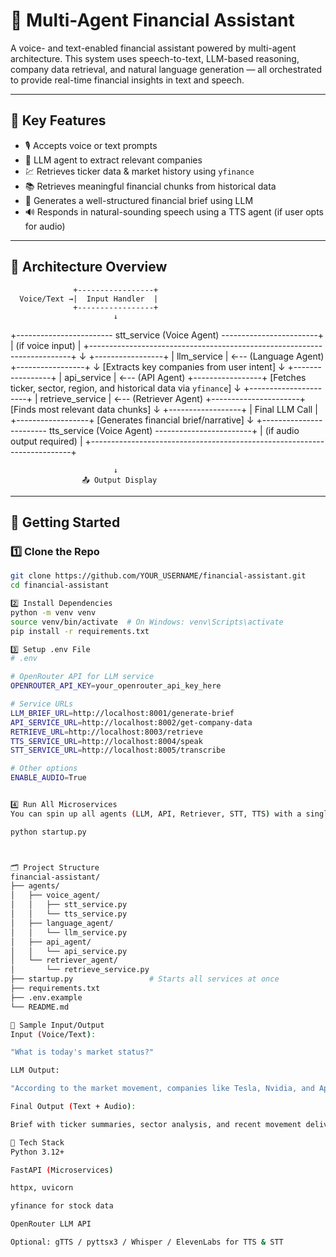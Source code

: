 # 🧠 Multi-Agent Financial Assistant

A voice- and text-enabled financial assistant powered by multi-agent architecture. This system uses speech-to-text, LLM-based reasoning, company data retrieval, and natural language generation — all orchestrated to provide real-time financial insights in text and speech.

---

## 📌 Key Features

- 🎙️ Accepts voice or text prompts
- 🤖 LLM agent to extract relevant companies
- 💹 Retrieves ticker data & market history using `yfinance`
- 📚 Retrieves meaningful financial chunks from historical data
- 🧠 Generates a well-structured financial brief using LLM
- 🔊 Responds in natural-sounding speech using a TTS agent (if user opts for audio)

---

## 🧬 Architecture Overview

                  +-----------------+
      Voice/Text →|  Input Handler  |
                  +-----------------+
                           ↓
 +------------------------ stt_service (Voice Agent) ------------------------+
 |                              (if voice input)                            |
 +-------------------------------------------------------------------------+
                           ↓
                  +-----------------+
                  |  llm_service    | ←-- (Language Agent)
                  +-----------------+
                           ↓
        [Extracts key companies from user intent]
                           ↓
                  +-----------------+
                  | api_service     | ←-- (API Agent)
                  +-----------------+
    [Fetches ticker, sector, region, and historical data via `yfinance`]
                           ↓
                  +----------------------+
                  | retrieve_service     | ←-- (Retriever Agent)
                  +----------------------+
          [Finds most relevant data chunks]
                           ↓
                  +------------------+
                  | Final LLM Call   |
                  +------------------+
         [Generates financial brief/narrative]
                           ↓
+------------------------ tts_service (Voice Agent) ------------------------+
|                              (if audio output required)                   |
+-------------------------------------------------------------------------+

                           ↓
                    📤 Output Display

---

## 🚀 Getting Started

### 1️⃣ Clone the Repo

```bash
git clone https://github.com/YOUR_USERNAME/financial-assistant.git
cd financial-assistant

2️⃣ Install Dependencies
python -m venv venv
source venv/bin/activate  # On Windows: venv\Scripts\activate
pip install -r requirements.txt

3️⃣ Setup .env File
# .env

# OpenRouter API for LLM service
OPENROUTER_API_KEY=your_openrouter_api_key_here

# Service URLs
LLM_BRIEF_URL=http://localhost:8001/generate-brief
API_SERVICE_URL=http://localhost:8002/get-company-data
RETRIEVE_URL=http://localhost:8003/retrieve
TTS_SERVICE_URL=http://localhost:8004/speak
STT_SERVICE_URL=http://localhost:8005/transcribe

# Other options
ENABLE_AUDIO=True


4️⃣ Run All Microservices
You can spin up all agents (LLM, API, Retriever, STT, TTS) with a single command using the startup.py script:

python startup.py



🗂️ Project Structure
financial-assistant/
├── agents/
│   ├── voice_agent/
│   │   ├── stt_service.py
│   │   └── tts_service.py
│   ├── language_agent/
│   │   └── llm_service.py
│   ├── api_agent/
│   │   └── api_service.py
│   └── retriever_agent/
│       └── retrieve_service.py
├── startup.py                 # Starts all services at once
├── requirements.txt
├── .env.example
└── README.md

🧪 Sample Input/Output
Input (Voice/Text):

"What is today's market status?"

LLM Output:

"According to the market movement, companies like Tesla, Nvidia, and Apple have seen volatile changes driven by tech sector dynamics..."

Final Output (Text + Audio):

Brief with ticker summaries, sector analysis, and recent movement delivered in voice and/or text.

📌 Tech Stack
Python 3.12+

FastAPI (Microservices)

httpx, uvicorn

yfinance for stock data

OpenRouter LLM API

Optional: gTTS / pyttsx3 / Whisper / ElevenLabs for TTS & STT
